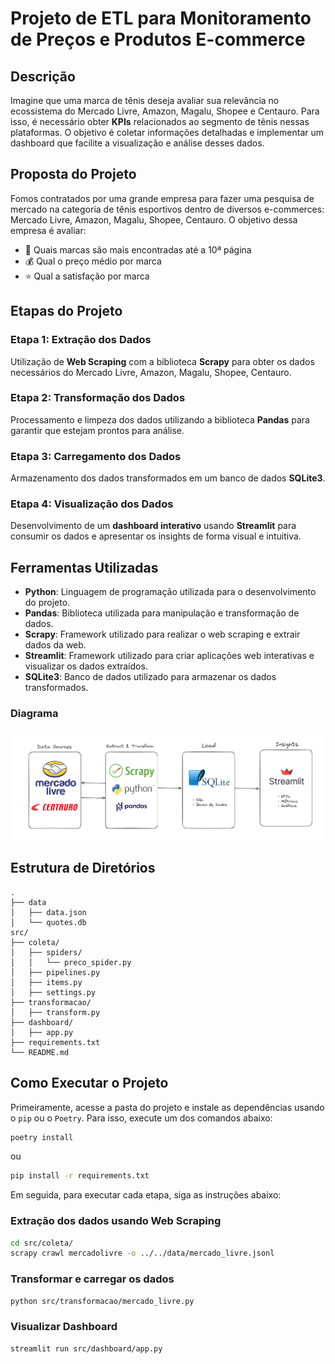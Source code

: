 # Projeto de ETL para Monitoramento de Preços e Produtos E-commerce

## Descrição

Imagine que uma marca de tênis deseja avaliar sua relevância no ecossistema do Mercado Livre, Amazon, Magalu, Shopee e Centauro. Para isso, é necessário obter **KPIs** relacionados ao segmento de tênis nessas plataformas. O objetivo é coletar informações detalhadas e implementar um dashboard que facilite a visualização e análise desses dados.

## Proposta do Projeto

Fomos contratados por uma grande empresa para fazer uma pesquisa de mercado na categoria de tênis esportivos dentro de diversos e-commerces: Mercado Livre, Amazon, Magalu, Shopee, Centauro. O objetivo dessa empresa é avaliar:
- 👟 Quais marcas são mais encontradas até a 10ª página
- 💰 Qual o preço médio por marca
- ⭐ Qual a satisfação por marca

## Etapas do Projeto

### Etapa 1: Extração dos Dados
Utilização de **Web Scraping** com a biblioteca **Scrapy** para obter os dados necessários do Mercado Livre, Amazon, Magalu, Shopee, Centauro.

### Etapa 2: Transformação dos Dados
Processamento e limpeza dos dados utilizando a biblioteca **Pandas** para garantir que estejam prontos para análise.

### Etapa 3: Carregamento dos Dados
Armazenamento dos dados transformados em um banco de dados **SQLite3**.

### Etapa 4: Visualização dos Dados
Desenvolvimento de um **dashboard interativo** usando **Streamlit** para consumir os dados e apresentar os insights de forma visual e intuitiva.

## Ferramentas Utilizadas

- **Python**: Linguagem de programação utilizada para o desenvolvimento do projeto.
- **Pandas**: Biblioteca utilizada para manipulação e transformação de dados.
- **Scrapy**: Framework utilizado para realizar o web scraping e extrair dados da web.
- **Streamlit**: Framework utilizado para criar aplicações web interativas e visualizar os dados extraídos.
- **SQLite3**: Banco de dados utilizado para armazenar os dados transformados.

### Diagrama

![arquitetura](/pics/arquitetura.png)

## Estrutura de Diretórios

```plaintext
.
├── data
│   ├── data.json
│   └── quotes.db
src/
├── coleta/
│   ├── spiders/
│   │   └── preco_spider.py
│   ├── pipelines.py
│   ├── items.py
│   ├── settings.py
├── transformacao/
│   ├── transform.py
├── dashboard/
│   ├── app.py
├── requirements.txt
└── README.md
```

## Como Executar o Projeto

Primeiramente, acesse a pasta do projeto e instale as dependências usando o `pip` ou o `Poetry`. Para isso, execute um dos comandos abaixo:

```sh
poetry install
```

ou

```sh
pip install -r requirements.txt
```

Em seguida, para executar cada etapa, siga as instruções abaixo:

### Extração dos dados usando Web Scraping

```sh
cd src/coleta/
scrapy crawl mercadolivre -o ../../data/mercado_livre.jsonl
```

### Transformar e carregar os dados

```sh
python src/transformacao/mercado_livre.py
```

### Visualizar Dashboard

```sh
streamlit run src/dashboard/app.py
```